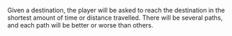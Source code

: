 Given a destination, the player will be asked to reach the destination in the shortest amount of time or distance travelled. There will be several paths, and each path will be better or worse than others.